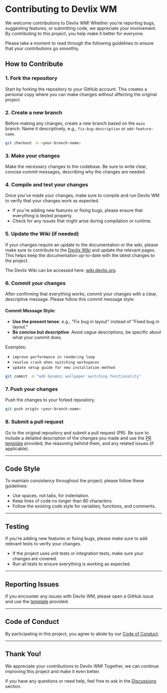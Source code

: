 # Contributing to Devlix WM

We welcome contributions to Devlix WM! Whether you're reporting bugs, suggesting features, or submitting code, we appreciate your involvement. By contributing to this project, you help make it better for everyone.

Please take a moment to read through the following guidelines to ensure that your contributions go smoothly.

## How to Contribute

### 1. Fork the repository
Start by forking the repository to your GitHub account. This creates a personal copy where you can make changes without affecting the original project.

### 2. Create a new branch
Before making any changes, create a new branch based on the `main` branch. Name it descriptively, e.g., `fix-bug-description` or `add-feature-name`.

```bash
git checkout -b <your-branch-name>
```

### 3. Make your changes
Make the necessary changes to the codebase. Be sure to write clear, concise commit messages, describing why the changes are needed.

### 4. Compile and test your changes
Once you've made your changes, make sure to compile and run Devlix WM to verify that your changes work as expected.

- If you're adding new features or fixing bugs, please ensure that everything is tested properly.
- Check for any issues that might arise during compilation or runtime.

### 5. Update the Wiki (if needed)
If your changes require an update to the documentation or the wiki, please make sure to contribute to the [Devlix Wiki](https://github.com/mohamed1242012/devlix-wiki) and update the relevant pages. This helps keep the documentation up-to-date with the latest changes to the project.

The Devlix Wiki can be accessed here: [wiki.devlix.org](https://wiki.devlix.org).

### 6. Commit your changes
After confirming that everything works, commit your changes with a clear, descriptive message. Please follow this commit message style:

#### Commit Message Style:
- **Use the present tense**: e.g., "Fix bug in layout" instead of "Fixed bug in layout."
- **Be concise but descriptive**: Avoid vague descriptions, be specific about what your commit does.
  
Examples:
- `improve performance in rendering loop`
- `resolve crash when switching workspaces`
- `update setup guide for new installation method`

```bash
git commit -m "add dynamic wallpaper switching functionality"
```

### 7. Push your changes
Push the changes to your forked repository.

```bash
git push origin <your-branch-name>
```

### 8. Submit a pull request
Go to the original repository and submit a pull request (PR). Be sure to include a detailed description of the changes you made and use the [PR template](PULL_REQUEST_TEMPLATE.md) provided, the reasoning behind them, and any related issues (if applicable).

---

## Code Style

To maintain consistency throughout the project, please follow these guidelines:

- Use spaces, not tabs, for indentation.
- Keep lines of code no longer than 80 characters.
- Follow the existing code style for variables, functions, and comments.

---

## Testing

If you’re adding new features or fixing bugs, please make sure to add relevant tests to verify your changes.

- If the project uses unit tests or integration tests, make sure your changes are covered.
- Run all tests to ensure everything is working as expected.

---

## Reporting Issues

If you encounter any issues with Devlix WM, please open a GitHub issue and use the [template](ISSUE_TEMPLATE.md) provided.

---

## Code of Conduct

By participating in this project, you agree to abide by our [Code of Conduct](CODE_OF_CONDUCT.md).

---

## Thank You!

We appreciate your contributions to Devlix WM! Together, we can continue improving this project and make it even better.

If you have any questions or need help, feel free to ask in the [Discussions](https://github.com/mohamed1242012/devlix/discussions) section.
